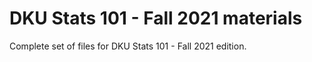 # DKU Stats 101 - Fall 2021 materials

Complete set of files for DKU Stats 101 - Fall 2021 edition.
